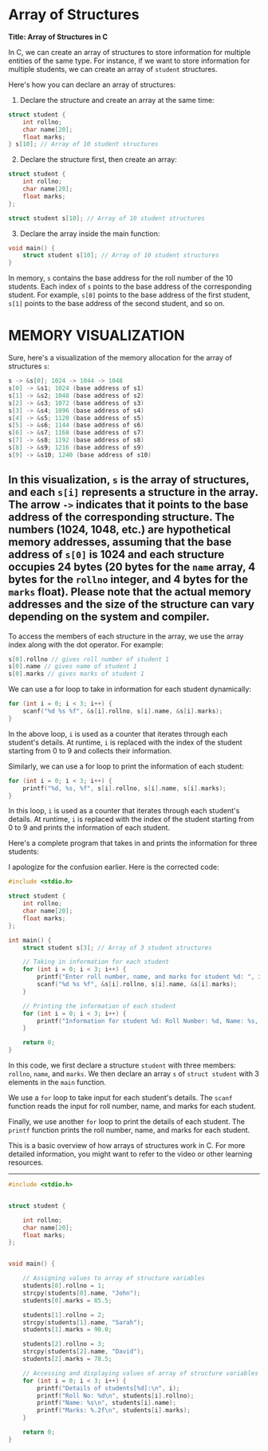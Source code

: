 # Array of Structures

**Title: Array of Structures in C**

In C, we can create an array of structures to store information for multiple entities of the same type. For instance, if we want to store information for multiple students, we can create an array of `student` structures.

Here's how you can declare an array of structures:

1. Declare the structure and create an array at the same time:

```c
struct student {
    int rollno;
    char name[20];
    float marks;
} s[10]; // Array of 10 student structures
```

2. Declare the structure first, then create an array:

```c
struct student {
    int rollno;
    char name[20];
    float marks;
};

struct student s[10]; // Array of 10 student structures
```

3. Declare the array inside the main function:

```c
void main() {
    struct student s[10]; // Array of 10 student structures
}
```

In memory, `s` contains the base address for the roll number of the 10 students. Each index of `s` points to the base address of the corresponding student. For example, `s[0]` points to the base address of the first student, `s[1]` points to the base address of the second student, and so on.
# MEMORY VISUALIZATION
Sure, here's a visualization of the memory allocation for the array of structures `s`:

```c
s -> &s[0]; 1024 -> 1044 -> 1048
s[0] -> &s1; 1024 (base address of s1)
s[1] -> &s2; 1048 (base address of s2)
s[2] -> &s3; 1072 (base address of s3)
s[3] -> &s4; 1096 (base address of s4)
s[4] -> &s5; 1120 (base address of s5)
s[5] -> &s6; 1144 (base address of s6)
s[6] -> &s7; 1168 (base address of s7)
s[7] -> &s8; 1192 (base address of s8)
s[8] -> &s9; 1216 (base address of s9)
s[9] -> &s10; 1240 (base address of s10)
```

In this visualization, `s` is the array of structures, and each `s[i]` represents a structure in the array. The arrow `->` indicates that it points to the base address of the corresponding structure. The numbers (1024, 1048, etc.) are hypothetical memory addresses, assuming that the base address of `s[0]` is 1024 and each structure occupies 24 bytes (20 bytes for the `name` array, 4 bytes for the `rollno` integer, and 4 bytes for the `marks` float). Please note that the actual memory addresses and the size of the structure can vary depending on the system and compiler.
--------------------------------------------------------



To access the members of each structure in the array, we use the array index along with the dot operator. For example:

```c
s[0].rollno // gives roll number of student 1
s[0].name // gives name of student 1
s[0].marks // gives marks of student 1
```

We can use a for loop to take in information for each student dynamically:

```c
for (int i = 0; i < 3; i++) {
    scanf("%d %s %f", &s[i].rollno, s[i].name, &s[i].marks);
}
```

In the above loop, `i` is used as a counter that iterates through each student's details. At runtime, `i` is replaced with the index of the student starting from 0 to 9 and collects their information.

Similarly, we can use a for loop to print the information of each student:

```c
for (int i = 0; i < 3; i++) {
    printf("%d, %s, %f", s[i].rollno, s[i].name, s[i].marks);
}
```

In this loop, `i` is used as a counter that iterates through each student's details. At runtime, `i` is replaced with the index of the student starting from 0 to 9 and prints the information of each student.

Here's a complete program that takes in and prints the information for three students:

I apologize for the confusion earlier. Here is the corrected code:

```c
#include <stdio.h>

struct student {
    int rollno;
    char name[20];
    float marks;
};

int main() {
    struct student s[3]; // Array of 3 student structures

    // Taking in information for each student
    for (int i = 0; i < 3; i++) {
        printf("Enter roll number, name, and marks for student %d: ", i+1);
        scanf("%d %s %f", &s[i].rollno, s[i].name, &s[i].marks);
    }

    // Printing the information of each student
    for (int i = 0; i < 3; i++) {
        printf("Information for student %d: Roll Number: %d, Name: %s, Marks: %.2f\n", i+1, s[i].rollno, s[i].name, s[i].marks);
    }

    return 0;
}
```

In this code, we first declare a structure `student` with three members: `rollno`, `name`, and `marks`. We then declare an array `s` of `struct student` with 3 elements in the `main` function.

We use a `for` loop to take input for each student's details. The `scanf` function reads the input for roll number, name, and marks for each student.

Finally, we use another `for` loop to print the details of each student. The `printf` function prints the roll number, name, and marks for each student.


This is a basic overview of how arrays of structures work in C. For more detailed information, you might want to refer to the video or other learning resources.

--------------------------------------------------------
```c
#include <stdio.h>


struct student {

    int rollno;
    char name[20];
    float marks;
};


void main() {

    // Assigning values to array of structure variables
    students[0].rollno = 1;
    strcpy(students[0].name, "John");
    students[0].marks = 85.5;

    students[1].rollno = 2;
    strcpy(students[1].name, "Sarah");
    students[1].marks = 90.0;

    students[2].rollno = 3;
    strcpy(students[2].name, "David");
    students[2].marks = 78.5;

    // Accessing and displaying values of array of structure variables
    for (int i = 0; i < 3; i++) {
        printf("Details of students[%d]:\n", i);
        printf("Roll No: %d\n", students[i].rollno);
        printf("Name: %s\n", students[i].name);
        printf("Marks: %.2f\n", students[i].marks);
    }

    return 0;
}
```